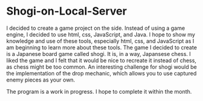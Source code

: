 # Shogi-on-Local-Server
I decided to create a game project on the side. Instead of using a game engine, I decided to use html, css, JavaScript, and Java. I hope to show my knowledge and use of these tools, especially html, css, and JavaScript as I am beginning to learn more about these tools. The game I decided to create is a Japanese board game called shogi. It is, in a way, Japansese chess. I liked the game and I felt that it would be nice to recreate it instead of chess, as chess might be too common. An interesting challenge for shogi would be the implementation of the drop mechanic, which allows you to use captured enemy pieces as your own.

The program is a work in progress. I hope to complete it within the month.
